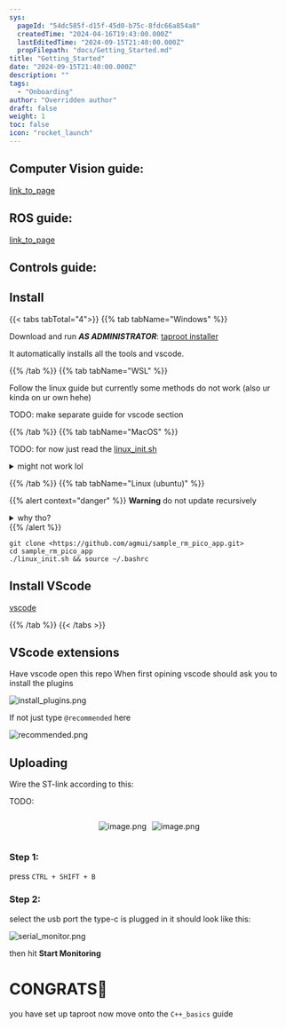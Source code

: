 ```yaml
---
sys:
  pageId: "54dc585f-d15f-45d0-b75c-8fdc66a854a8"
  createdTime: "2024-04-16T19:43:00.000Z"
  lastEditedTime: "2024-09-15T21:40:00.000Z"
  propFilepath: "docs/Getting_Started.md"
title: "Getting_Started"
date: "2024-09-15T21:40:00.000Z"
description: ""
tags:
  - "Onboarding"
author: "Overridden author"
draft: false
weight: 1
toc: false
icon: "rocket_launch"
---
```


## Computer Vision guide:

[link_to_page](86d45bc0-388b-4d26-8848-44f255f73d0e)

## ROS guide:

[link_to_page](3c76c1de-ec8f-46d6-8b0a-294005edc2d5)

## Controls guide:

## Install

{{< tabs tabTotal="4">}}
{{% tab tabName="Windows" %}}

Download and run _**AS ADMINISTRATOR**_: [taproot installer](https://github.com/Thornbots/TeachingFreshies/releases/tag/1.0)

It automatically installs all the tools and vscode.

{{% /tab %}}
{{% tab tabName="WSL" %}}

Follow the linux guide but currently some methods do not work (also ur kinda on ur own hehe)

TODO: make separate guide for vscode section

{{% /tab %}}
{{% tab tabName="MacOS" %}}

TODO: for now just read the [linux_init.sh](https://github.com/agmui/sample_rm_pico_app/blob/main/linux_init.sh)

<details>
<summary>might not work lol</summary>

`brew install libusb pkg-config`

Next install: [vscode](https://code.visualstudio.com/Download)

</details>

{{% /tab %}}
{{% tab tabName="Linux (ubuntu)" %}}

{{% alert context="danger" %}}
**Warning** do not update recursively
<details>
<summary>why tho?</summary>
There are some submodules that may go on for a while (like tinyusb) and I highly
recommend you don't need to get them.
If you want to see what submodules I update just look in `linux_init.sh`
</details>
{{% /alert %}}

```shell
git clone <https://github.com/agmui/sample_rm_pico_app.git>
cd sample_rm_pico_app
./linux_init.sh && source ~/.bashrc
```

## Install VScode

[vscode](https://code.visualstudio.com/Download)

{{% /tab %}}
{{< /tabs >}}

## VScode extensions

Have vscode open this repo
When first opining vscode should ask you to install the plugins

![install_plugins.png](https://prod-files-secure.s3.us-west-2.amazonaws.com/d518164a-d88e-44d1-a4ee-3adb3bd8bce0/89bd30f0-1825-4e77-867b-0a41ce370880/install_plugins.png?X-Amz-Algorithm=AWS4-HMAC-SHA256&X-Amz-Content-Sha256=UNSIGNED-PAYLOAD&X-Amz-Credential=ASIAZI2LB466223C4CGA%2F20250206%2Fus-west-2%2Fs3%2Faws4_request&X-Amz-Date=20250206T181013Z&X-Amz-Expires=3600&X-Amz-Security-Token=IQoJb3JpZ2luX2VjEEkaCXVzLXdlc3QtMiJHMEUCIQCXjJAyKSu5AXsMDraVDiA4T2JgyEJGXWOYjklX5dq%2FmQIgYqWdkIv%2BfMorapEm6EDHtH6POgD33tJmW0Kujr2Jn%2BQq%2FwMIYhAAGgw2Mzc0MjMxODM4MDUiDBLbmKJWu1ta6KVMOCrcA8sww3cZK%2BkDYVKEB%2BvTCKzM5waGPYCa69W9UVBpooYJnb4wmftWEmfRWrdVtOJMekEu8EWCB1yj7IhhxCcM49%2BMuSL0%2FBYzMwVM3xnOD2qY3wLwNM6bwZOSCf9IiZWkiDe13l3FgM6%2Bg%2BLV8fY%2B8t%2Fz1EXXd8XFPtP6RORO9gLEDyOG1e0JYZeiEjKiv4jng%2FQ3Kgpwxf%2F4M4ySMMMbvbskf9Mrmueyixi39C9q6y106LTKs5x3vSsy3Ny07PCqRBpFwObyZECb0VIHUmb3us%2BBzMh5H6CI3GO0VVqwAi4AR%2BZn5vKn6RFHp%2FIFnxgu3jCDXp7ldQGoJ2a9hMB4tBux8pMswAmUFtazgyOjQbXCogAXSPzNjb8GBOXdLvUq4TyFvXQ6G0B7qtd07EC1pOag7xOiW9JcipQkiJk8%2FVJeVBjJcGuGsac1FrA4bB3VecryGQ1tLta6jLqU5yLwRqSQNpQoGFoAXlrTxoetYZ1tfZ8%2FZSp6od6xFm62pxNaRcgjhQPpa3u3WWDBCy5%2BfX3VLUD%2FhGfAw55OGmDCe8S1oOldXbteRAyfOPMx%2F023QkjQb5XnzBFnE6u7XtE7p7JeTDWGnHUCH6U1uzzDq7ae3F%2BOblwuHBevyIJ4MLLTk70GOqUB2n1yDyB%2Fn7KUG6RPQkwsMr0DR5GuJVpzXv3B0ugs%2BSY5DkQtOQSswMPJc1%2BWTtCj9vndrSDI8hud88GpwsW1kX62xpK8d%2BbLZ3rC%2B2xyp7amjBWiXgrgglF5sh0Xm1RjRkyyDGmtBWyfh7RiJKZpPaFsjtrE0K9nEsuRecZIFobmwuAgvYvPvgsVgfEDwAd6KMX4mUyvJ%2BvlLnq%2F%2BUp7Ag4wslJR&X-Amz-Signature=65220a3450625aa3c363387106c617826eec3a8f29b3d8387263fbd86ccc2438&X-Amz-SignedHeaders=host&x-id=GetObject)

If not just type `@recommended` here  

![recommended.png](https://prod-files-secure.s3.us-west-2.amazonaws.com/d518164a-d88e-44d1-a4ee-3adb3bd8bce0/61e661e9-5d85-4dfc-be0d-8d2097a5e793/recommended.png?X-Amz-Algorithm=AWS4-HMAC-SHA256&X-Amz-Content-Sha256=UNSIGNED-PAYLOAD&X-Amz-Credential=ASIAZI2LB466223C4CGA%2F20250206%2Fus-west-2%2Fs3%2Faws4_request&X-Amz-Date=20250206T181013Z&X-Amz-Expires=3600&X-Amz-Security-Token=IQoJb3JpZ2luX2VjEEkaCXVzLXdlc3QtMiJHMEUCIQCXjJAyKSu5AXsMDraVDiA4T2JgyEJGXWOYjklX5dq%2FmQIgYqWdkIv%2BfMorapEm6EDHtH6POgD33tJmW0Kujr2Jn%2BQq%2FwMIYhAAGgw2Mzc0MjMxODM4MDUiDBLbmKJWu1ta6KVMOCrcA8sww3cZK%2BkDYVKEB%2BvTCKzM5waGPYCa69W9UVBpooYJnb4wmftWEmfRWrdVtOJMekEu8EWCB1yj7IhhxCcM49%2BMuSL0%2FBYzMwVM3xnOD2qY3wLwNM6bwZOSCf9IiZWkiDe13l3FgM6%2Bg%2BLV8fY%2B8t%2Fz1EXXd8XFPtP6RORO9gLEDyOG1e0JYZeiEjKiv4jng%2FQ3Kgpwxf%2F4M4ySMMMbvbskf9Mrmueyixi39C9q6y106LTKs5x3vSsy3Ny07PCqRBpFwObyZECb0VIHUmb3us%2BBzMh5H6CI3GO0VVqwAi4AR%2BZn5vKn6RFHp%2FIFnxgu3jCDXp7ldQGoJ2a9hMB4tBux8pMswAmUFtazgyOjQbXCogAXSPzNjb8GBOXdLvUq4TyFvXQ6G0B7qtd07EC1pOag7xOiW9JcipQkiJk8%2FVJeVBjJcGuGsac1FrA4bB3VecryGQ1tLta6jLqU5yLwRqSQNpQoGFoAXlrTxoetYZ1tfZ8%2FZSp6od6xFm62pxNaRcgjhQPpa3u3WWDBCy5%2BfX3VLUD%2FhGfAw55OGmDCe8S1oOldXbteRAyfOPMx%2F023QkjQb5XnzBFnE6u7XtE7p7JeTDWGnHUCH6U1uzzDq7ae3F%2BOblwuHBevyIJ4MLLTk70GOqUB2n1yDyB%2Fn7KUG6RPQkwsMr0DR5GuJVpzXv3B0ugs%2BSY5DkQtOQSswMPJc1%2BWTtCj9vndrSDI8hud88GpwsW1kX62xpK8d%2BbLZ3rC%2B2xyp7amjBWiXgrgglF5sh0Xm1RjRkyyDGmtBWyfh7RiJKZpPaFsjtrE0K9nEsuRecZIFobmwuAgvYvPvgsVgfEDwAd6KMX4mUyvJ%2BvlLnq%2F%2BUp7Ag4wslJR&X-Amz-Signature=10b4df891402d6931c965781edc970376d00e6774c40401652bedad3468e738e&X-Amz-SignedHeaders=host&x-id=GetObject)

## Uploading

Wire the ST-link according to this:

TODO:

<div style="display: flex;flex-direction: row; column-gap:10px; max-width: 630px;justify-content: center;">
<div>

![image.png](https://prod-files-secure.s3.us-west-2.amazonaws.com/d518164a-d88e-44d1-a4ee-3adb3bd8bce0/210ecb78-1116-4d7b-b9b7-2292f66fa2c2/image.png?X-Amz-Algorithm=AWS4-HMAC-SHA256&X-Amz-Content-Sha256=UNSIGNED-PAYLOAD&X-Amz-Credential=ASIAZI2LB4663FIP3R5Y%2F20250206%2Fus-west-2%2Fs3%2Faws4_request&X-Amz-Date=20250206T181021Z&X-Amz-Expires=3600&X-Amz-Security-Token=IQoJb3JpZ2luX2VjEEkaCXVzLXdlc3QtMiJIMEYCIQClk53Tws8CoQTl9hr2EAg5L7DrGnIrnJJOn9HZszqApQIhAPrIRCWBBnrIbhOAhMa5Ypx0TJnRULV9DdvBmC05SQ6jKv8DCGIQABoMNjM3NDIzMTgzODA1IgxR95PJQOAzETBsIUcq3ANHtTC6phQCGHfSVyTRDhnXhtaNQgmuBuRxrko2H7r6jQd195OctKtZmvGSXHi9Gjhfb13s4iEEvDWh%2Bp7IWJxZEfK%2FziditYgxURjEXA5lBafhVfmyHNyiPNXGs921cYMtwqlCmYDuIIYUUPmqivUiwZYa9sNQKUTzJrK0Ezhh5HbbpOX71vJHd51yDlFe0RrUhHtOH%2B7%2FzdiJ3uQ2eess2xnphZiuas%2B4ABTtAUkEictJckYrDwyDV%2FTjbCQU%2FvNin5wppA01s%2BYoT6Ma5yMwPfRE6JD5nbCLM3YxPz1F0wbh4cRXykR5et9p2dE%2Bx%2FbyHxiA1W0FaNiFTA4TKB1VjvyozRfEMcIkDuoFkqad2yzzg36HoX%2BqLjD1ouYrdhoWZcBQpClGZkF2zohGI6ewYmI5IAAmg0ICEfnuqpDHVS9FzaxDsGYO7uufJwrI6pEinywnCd1QhtQrRS6PhxJSISJ8LvrIzL%2FxofJAXLXYynd7JJiZvCHAkVM9KbqbS8TqJ9KuKa23rLf8REdy5F6xBGbznDPQHkJEjgG%2F4NomkpZT81xA8rU1RC3ilg0g6cqOL6DFbK%2BgbEfVJ3TaUt8VispfszsheN9qKGJQMsFdfdRWm57suMuZXahVrzDi0pO9BjqkAcwWxO2n8XTw6nCjoiXN%2B3lcb8hbtQ%2FfXBo3KUG6%2BZ0zY46OpZ8a9QpHKQasG55IcRfH3NMb%2FKNEDiyzJH26NMJQSiHORBPCc2%2FhcCcc4Yr5QUxETJhML5yVwZM3cAh9Xf2Sofx2yp7TCi2hH4%2BIg%2Fz4fFewkup27VZBp3qpK8yoX0LsATtCI27iU9xAEi6b3NsVynHEGv%2FuVmvBYhJ404FUfzd2&X-Amz-Signature=4dbdcb774831cb3f6b0641798493fc3710545ed87da60a5deeb645a8b362f95a&X-Amz-SignedHeaders=host&x-id=GetObject)

</div>
<div>

![image.png](https://prod-files-secure.s3.us-west-2.amazonaws.com/d518164a-d88e-44d1-a4ee-3adb3bd8bce0/33a0fd0f-8ca6-4a86-8e09-26e95ded1fff/image.png?X-Amz-Algorithm=AWS4-HMAC-SHA256&X-Amz-Content-Sha256=UNSIGNED-PAYLOAD&X-Amz-Credential=ASIAZI2LB466YBENCKNV%2F20250206%2Fus-west-2%2Fs3%2Faws4_request&X-Amz-Date=20250206T181021Z&X-Amz-Expires=3600&X-Amz-Security-Token=IQoJb3JpZ2luX2VjEEkaCXVzLXdlc3QtMiJGMEQCIEBdeqf9oSm1utqwLP14p4RCyPmSl%2BYtuj03mQ6j%2BmtiAiB%2Fs8Quq85cTAslIqMm7xzi3L4tvuUeRFM5SS%2BCUO9ACCr%2FAwhiEAAaDDYzNzQyMzE4MzgwNSIMETlIdjsyaDOZ%2F2teKtwDo%2BaQevMi0dVErcVISP4OXHb2HJ3z5H68DaCPieK9DkarDATmg1p92VyIwGgVGymdkGfemy0BCbn4WOP28SAWRF2nqs0Sm23ybRahVD264oohcqi7CBRW5JZkcwUv8ScibotjiC90oO%2F4jFOodRHzl0YKCEd43Eb45m18h4xFD6Fk92VDLLqT0SyUXQgnVsJrIchOvSRVf%2F52KcVGRB%2Fpl4LMNJ9gPCmd1%2B6aHyFjYZ%2FC2cLahC7F4Cbv%2Bfks7bNeHEnd7mXiDg%2Fkv%2FsRr0TT0cxAdsxSOnsbSXlmjT9SRTxrBpO5ryxpqI7lcpi5lT2oKnwIAZczQQR5NKKMGSN53fudWp524NfRRPAXjNvUn0UOL93PXMsApf0gojxh87lrk8EFw8m0x8i2k5UN96TimldPQ7%2BVKbeQ42iiHj%2BXwCYkWdl%2BL9zic1xX0Pxom0n%2FHIlJrbr7mELx2aT%2FlSPz104QhaTSUuIPT0X4JvxVB8%2FYUCdGqfm5fn%2BawhjHfl3STF1C1yI%2B%2FD4Kn%2Fqe6UKJzu0qgzWAA6C6UOyUFNidgFsfR78iOU8%2B1NQtNRihBYy4JNe9ShEVCoIqnWmmxUDtEM7SpU7UqMJ8BWpn9JPLVGfY88DobdYPgocqtD4wsdKTvQY6pgHT%2BoQtN8VbEX2fuHTlz8IfQ615aNM3ZUefJqAr%2BkRqdTkAkIZypaGqWqnk0uDT78m%2FgmGfYkz%2Fqu1WTN9g2Gti3L1EmhhEKiJbscuSy0z0d9gZHm6Qqpfdqagh06MBr8ItfeWn9jnxD0bFHLmdTmRJdk2LfKilKUTHDGby4MtPs4rgsRBCXLX3tZfZzoBcLOy9yqoGxtdz3gTJR2IzrnXpBjVGtWcT&X-Amz-Signature=d6d05663963d6f460e9f2be7bab55ec04c2b6fc984ba57e24c3c87b216366fd7&X-Amz-SignedHeaders=host&x-id=GetObject)

</div>
</div>

### Step 1:

press `CTRL + SHIFT + B`

### Step 2:

select the usb port the type-c is plugged in it should look like this:

![serial_monitor.png](https://prod-files-secure.s3.us-west-2.amazonaws.com/d518164a-d88e-44d1-a4ee-3adb3bd8bce0/f03f4774-05d4-4393-b6a0-d5efb6d315ab/serial_monitor.png?X-Amz-Algorithm=AWS4-HMAC-SHA256&X-Amz-Content-Sha256=UNSIGNED-PAYLOAD&X-Amz-Credential=ASIAZI2LB466223C4CGA%2F20250206%2Fus-west-2%2Fs3%2Faws4_request&X-Amz-Date=20250206T181013Z&X-Amz-Expires=3600&X-Amz-Security-Token=IQoJb3JpZ2luX2VjEEkaCXVzLXdlc3QtMiJHMEUCIQCXjJAyKSu5AXsMDraVDiA4T2JgyEJGXWOYjklX5dq%2FmQIgYqWdkIv%2BfMorapEm6EDHtH6POgD33tJmW0Kujr2Jn%2BQq%2FwMIYhAAGgw2Mzc0MjMxODM4MDUiDBLbmKJWu1ta6KVMOCrcA8sww3cZK%2BkDYVKEB%2BvTCKzM5waGPYCa69W9UVBpooYJnb4wmftWEmfRWrdVtOJMekEu8EWCB1yj7IhhxCcM49%2BMuSL0%2FBYzMwVM3xnOD2qY3wLwNM6bwZOSCf9IiZWkiDe13l3FgM6%2Bg%2BLV8fY%2B8t%2Fz1EXXd8XFPtP6RORO9gLEDyOG1e0JYZeiEjKiv4jng%2FQ3Kgpwxf%2F4M4ySMMMbvbskf9Mrmueyixi39C9q6y106LTKs5x3vSsy3Ny07PCqRBpFwObyZECb0VIHUmb3us%2BBzMh5H6CI3GO0VVqwAi4AR%2BZn5vKn6RFHp%2FIFnxgu3jCDXp7ldQGoJ2a9hMB4tBux8pMswAmUFtazgyOjQbXCogAXSPzNjb8GBOXdLvUq4TyFvXQ6G0B7qtd07EC1pOag7xOiW9JcipQkiJk8%2FVJeVBjJcGuGsac1FrA4bB3VecryGQ1tLta6jLqU5yLwRqSQNpQoGFoAXlrTxoetYZ1tfZ8%2FZSp6od6xFm62pxNaRcgjhQPpa3u3WWDBCy5%2BfX3VLUD%2FhGfAw55OGmDCe8S1oOldXbteRAyfOPMx%2F023QkjQb5XnzBFnE6u7XtE7p7JeTDWGnHUCH6U1uzzDq7ae3F%2BOblwuHBevyIJ4MLLTk70GOqUB2n1yDyB%2Fn7KUG6RPQkwsMr0DR5GuJVpzXv3B0ugs%2BSY5DkQtOQSswMPJc1%2BWTtCj9vndrSDI8hud88GpwsW1kX62xpK8d%2BbLZ3rC%2B2xyp7amjBWiXgrgglF5sh0Xm1RjRkyyDGmtBWyfh7RiJKZpPaFsjtrE0K9nEsuRecZIFobmwuAgvYvPvgsVgfEDwAd6KMX4mUyvJ%2BvlLnq%2F%2BUp7Ag4wslJR&X-Amz-Signature=55b24baec6597a61def0f04648c632f002fd277668ad85a4bacf76edd9c72e7d&X-Amz-SignedHeaders=host&x-id=GetObject)

then hit **Start Monitoring**

# CONGRATS🎉

you have set up taproot now move onto the `C++_basics` guide
